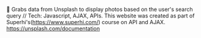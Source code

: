 🚀 Grabs data from Unsplash to display photos based on the user's search query // Tech: Javascript, AJAX, APIs. 
This website was created as part of Superhi's(https://www.superhi.com/) course on API and AJAX.
https://unsplash.com/documentation
